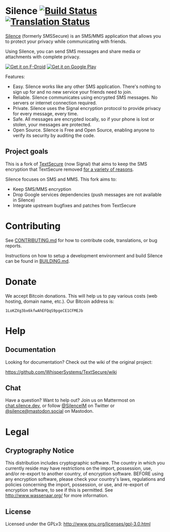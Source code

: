 # Silence [![Build Status](https://git.silence.dev/Silence/Silence-Android/badges/master/pipeline.svg)](https://git.silence.dev/Silence/Silence-Android/pipelines)[![Translation Status](https://translate.silence.dev/widgets/silence/-/svg-badge.svg)](https://translate.silence.dev/projects/silence/)

[Silence](https://silence.im) (formerly SMSSecure) is an SMS/MMS application that allows you to protect your privacy while communicating with friends.

Using Silence, you can send SMS messages and share media or attachments with complete privacy.

[![Get it on F-Droid](https://silence.im/images/fdroid-github.png)](https://f-droid.org/app/org.smssecure.smssecure)
[![Get it on Google Play](https://silence.im/images/play-github.png)](https://play.google.com/store/apps/details?id=org.smssecure.smssecure)

Features:
* Easy. Silence works like any other SMS application. There's nothing to sign up for and no new service your friends need to join.
* Reliable. Silence communicates using encrypted SMS messages. No servers or internet connection required.
* Private. Silence uses the Signal encryption protocol to provide privacy for every message, every time.
* Safe. All messages are encrypted locally, so if your phone is lost or stolen, your messages are protected.
* Open Source. Silence is Free and Open Source, enabling anyone to verify its security by auditing the code.


## Project goals

This is a fork of [TextSecure](https://github.com/WhisperSystems/TextSecure) (now Signal) that aims to keep the SMS encryption that TextSecure removed [for a variety of reasons](https://whispersystems.org/blog/goodbye-encrypted-sms/).

Silence focuses on SMS and MMS. This fork aims to:

* Keep SMS/MMS encryption
* Drop Google services dependencies (push messages are not available in Silence)
* Integrate upstream bugfixes and patches from TextSecure

# Contributing

See [CONTRIBUTING.md](https://git.silence.dev/Silence/Silence-Android/blob/master/CONTRIBUTING.md) for how to contribute code, translations, or bug reports.

Instructions on how to setup a development environment and build Silence can be found in [BUILDING.md](https://git.silence.dev/Silence/Silence-Android/blob/master/BUILDING.md).

# Donate

We accept Bitcoin donations. This will help us to pay various costs (web hosting, domain name, etc.). Our Bitcoin address is:

```
1LoKZXg3bx6kfwAhEFQqS9pgeCE1CFMEJb
```

# Help
## Documentation
Looking for documentation? Check out the wiki of the original project:

https://github.com/WhisperSystems/TextSecure/wiki

## Chat
Have a question? Want to help out? Join us on Mattermost on [chat.silence.dev](https://chat.silence.dev/), or follow [@SilenceIM](https://twitter.com/SilenceIM) on Twitter or [@silence@mastodon.social](https://mastodon.social/@silence) on Mastodon.

# Legal
## Cryptography Notice

This distribution includes cryptographic software. The country in which you currently reside may have restrictions on the import, possession, use, and/or re-export to another country, of encryption software.
BEFORE using any encryption software, please check your country's laws, regulations and policies concerning the import, possession, or use, and re-export of encryption software, to see if this is permitted.
See <http://www.wassenaar.org/> for more information.

## License

Licensed under the GPLv3: http://www.gnu.org/licenses/gpl-3.0.html
